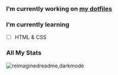 
### I’m currently working on [my dotfiles](https://github.com/mdmk4os/dotfiles)
### I’m currently learning
- [ ] HTML & CSS  

### All My Stats
<img src="https://myreadme.vercel.app/api/embed/mdmk4os?panels=userstatistics,toprepositories,toplanguages,commitgraph" alt="reimaginedreadme,darkmode" />
